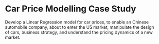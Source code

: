 # Car Price Modelling Case Study

Develop a Linear Regression model for car prices, to enable an Chinese automobile company, about to enter the US market, manipulate the design of cars, business strategy, and understand the pricing dynamics of a new market.